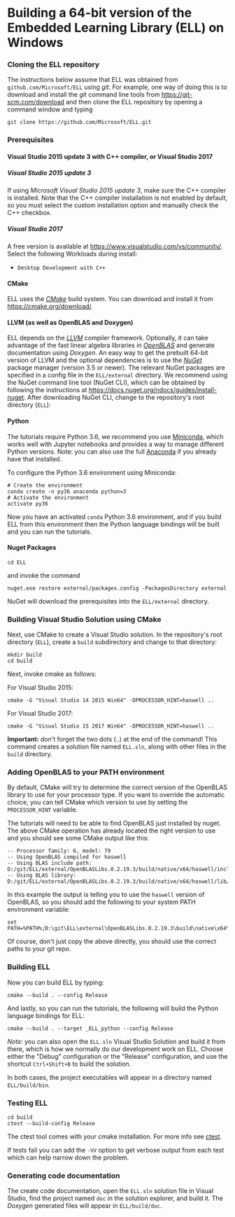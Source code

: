# Building a 64-bit version of the Embedded Learning Library (ELL) on Windows

### Cloning the ELL repository

The instructions below assume that ELL was obtained from `github.com/Microsoft/ELL` using *git*. For example, one way of doing this is to download and install the *git* command line tools from <https://git-scm.com/download> and then clone the ELL repository by opening a command window and typing 

    git clone https://github.com/Microsoft/ELL.git

### Prerequisites

#### Visual Studio 2015 update 3 with C++ compiler, or Visual Studio 2017
##### Visual Studio 2015 update 3
If using *Microsoft Visual Studio 2015 update 3*, make sure the C++ compiler is installed. Note that the C++ compiler installation is not enabled by default, so you must select the custom installation option and manually check the C++ checkbox.
##### Visual Studio 2017
A free version is available at <https://www.visualstudio.com/vs/community/>. Select the following Workloads during install:
* `Desktop Development with C++`

#### CMake
ELL uses the [*CMake*](https://cmake.org/) build system. You can download and install it from <https://cmake.org/download/>.

#### LLVM (as well as OpenBLAS and Doxygen)
ELL depends on the [*LLVM*](http://llvm.org/) compiler framework. Optionally, it can take advantage of the fast linear algebra libraries in [*OpenBLAS*](http://www.openblas.net/) and generate documentation using *Doxygen*. An easy way to get the prebuilt 64-bit version of LLVM and the optional dependencies is to use the [*NuGet*](https://www.nuget.org/) package manager (version 3.5 or newer). The relevant NuGet packages are specified in a config file in the `ELL/external` directory.  We recommend using the NuGet command line tool (NuGet CLI), which can be obtained by following the instructions at <https://docs.nuget.org/ndocs/guides/install-nuget>. After downloading NuGet CLI, change to the repository's root directory (`ELL`):

#### Python

The tutorials require Python 3.6, we recommend you use [Miniconda](https://conda.io/miniconda.html), which works well with Jupyter notebooks and provides a way to manage different Python versions.   Note: you can also use the full [Anaconda](https://www.continuum.io/downloads) if you already have that installed.

To configure the Python 3.6 environment using Miniconda:
```
# Create the environment
conda create -n py36 anaconda python=3
# Activate the environment
activate py36
```
Now you have an activated `conda` Python 3.6 environment, and if you build ELL from this environment then the Python language bindings will be built and you can run the tutorials.

#### Nuget Packages

    cd ELL

and invoke the command

    nuget.exe restore external/packages.config -PackagesDirectory external

NuGet will download the prerequisites into the `ELL/external` directory.

### Building Visual Studio Solution using CMake

Next, use CMake to create a Visual Studio solution. In the repository's root directory (`ELL`), create a `build` subdirectory and change to that directory:

    mkdir build
    cd build

Next, invoke cmake as follows:
    
For Visual Studio 2015:

    cmake -G "Visual Studio 14 2015 Win64" -DPROCESSOR_HINT=haswell ..

For Visual Studio 2017:

    cmake -G "Visual Studio 15 2017 Win64" -DPROCESSOR_HINT=haswell ..


**Important:** don't forget the two dots (..) at the end of the command! This command creates a solution file named `ELL.sln`, along with other files in the `build` directory. 

### Adding OpenBLAS to your PATH environment

By default, CMake will try to determine the correct version of the OpenBLAS library to use for your processor
type. If you want to override the automatic choice, you can tell CMake which version to use by setting the `PROCESSOR_HINT`
variable.

The tutorials will need to be able to find OpenBLAS just installed by nuget.
The above CMake operation has already located the right version to use and you should see some CMake output like this:
````
-- Processor family: 6, model: 79
-- Using OpenBLAS compiled for haswell
-- Using BLAS include path: 
D:/git/ELL/external/OpenBLASLibs.0.2.19.3/build/native/x64/haswell/include
-- Using BLAS library: D:/git/ELL/external/OpenBLASLibs.0.2.19.3/build/native/x64/haswell/lib/libopenblas.dll.a
````
In this example the output is telling you to use the `haswell` version of OpenBLAS, so you should add the following to your system PATH environment variable:
````
set PATH=%PATH%;D:\git\ELL\external\OpenBLASLibs.0.2.19.3\build\native\x64\haswell\bin
````
Of course, don't just copy the above directly, you should use the correct paths to your git repo.

### Building ELL


Now you can build ELL by typing:

    cmake --build . --config Release

And lastly, so you can run the tutorials, the following will build the Python language bindings for ELL:

    cmake --build . --target _ELL_python --config Release 

*Note:* you can also open the `ELL.sln` Visual Studio Solution and build it from there, which is how we normally do our development work on ELL.
Choose either the "Debug" configuration or the "Release" configuration, and use the shortcut `Ctrl+Shift+B` to build the solution. 

In both cases, the project executables will appear in a directory named `ELL/build/bin`.

### Testing ELL
    
    cd build
    ctest --build-config Release

The ctest tool comes with your cmake installation.  For more info see [ctest](https://cmake.org/cmake/help/v3.9/manual/ctest.1.html).

If tests fail you can add the `-VV` option to get verbose output from each test which can help narrow down the problem.

### Generating code documentation

The create code documentation, open the `ELL.sln` solution file in Visual Studio, find the project named `doc` in the solution explorer, and build it. The *Doxygen* generated files will appear in `ELL/build/doc`.
